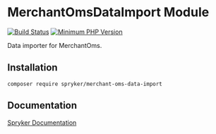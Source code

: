 # MerchantOmsDataImport Module
[![Build Status](https://travis-ci.org/spryker/merchant-oms-data-import.svg)](https://travis-ci.org/spryker/merchant-oms-data-import)
[![Minimum PHP Version](https://img.shields.io/badge/php-%3E%3D%207.2-8892BF.svg)](https://php.net/)

Data importer for MerchantOms.

## Installation

```
composer require spryker/merchant-oms-data-import
```

## Documentation

[Spryker Documentation](https://academy.spryker.com/developing_with_spryker/module_guide/modules.html)
